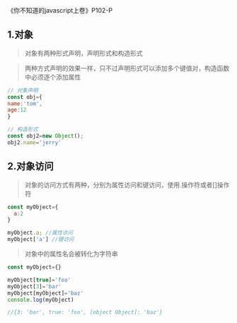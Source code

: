 《你不知道的javascript上卷》P102-P
## 1.对象
  > 对象有两种形式声明，声明形式和构造形式

  > 两种方式声明的效果一样，只不过声明形式可以添加多个键值对，构造函数中必须逐个添加属性
  ```javascript
// 对象声明
const obj={
  name:'tom',
  age:12
}

// 构造形式
const obj2=new Object();
obj2.name='jerry'
```

## 2.对象访问
> 对象的访问方式有两种，分别为属性访问和键访问，使用.操作符或者[]操作符
```javascript
const myObject={
  a:2
}

myObject.a; //属性访问
myObject['a'] //键访问
```
> 对象中的属性名会被转化为字符串
```javascript
const myObject={}

myObject[true]='foo'
myObject[3]='bar'
myObject[myObject]='baz'
console.log(myObject)

//{3: 'bar', true: 'foo', [object Object]: 'baz'}
```